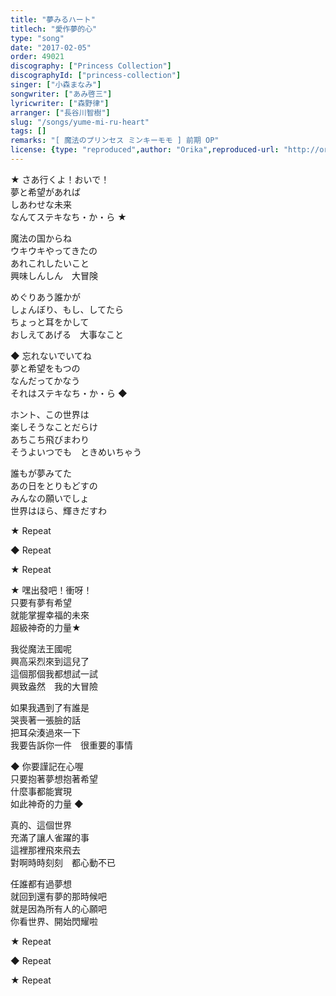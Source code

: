 ```yaml
---
title: "夢みるハート"
titlech: "愛作夢的心"
type: "song"
date: "2017-02-05"
order: 49021
discography: ["Princess Collection"]
discographyId: ["princess-collection"]
singer: ["小森まなみ"]
songwriter: ["あみ啓三"]
lyricwriter: ["森野律"]
arranger: ["長谷川智樹"]
slug: "/songs/yume-mi-ru-heart"
tags: []
remarks: "[ 魔法のプリンセス ミンキーモモ ] 前期 OP"
license: {type: "reproduced",author: "Orika",reproduced-url: "http://orikamushi.myweb.hinet.net",reproduced-website: "織歌蟲"}
---
```


★ さあ行くよ！おいで！   
夢と希望があれば   
しあわせな未来   
なんてステキなち・か・ら ★   
  
魔法の国からね   
ウキウキやってきたの   
あれこれしたいこと   
興味しんしん　大冒険   
  
めぐりあう誰かが   
しょんぼり、もし、してたら   
ちょっと耳をかして   
おしえてあげる　大事なこと   
  
◆ 忘れないでいてね   
夢と希望をもつの   
なんだってかなう   
それはステキなち・か・ら ◆   
  
ホント、この世界は   
楽しそうなことだらけ   
あちこち飛びまわり   
そうよいつでも　ときめいちゃう   
  
誰もが夢みてた   
あの日をとりもどすの   
みんなの願いでしょ   
世界はほら、輝きだすわ   
  
★ Repeat   
  
◆ Repeat   
  
★ Repeat  

<!-- 翻译 -->

★ 嘿出發吧！衝呀！   
只要有夢有希望  
就能掌握幸福的未來  
超級神奇的力量★   
  
我從魔法王國呢  
興高采烈來到這兒了  
這個那個我都想試一試  
興致盎然　我的大冒險  
  
如果我遇到了有誰是  
哭喪著一張臉的話  
把耳朵湊過來一下  
我要告訴你一件　很重要的事情  
  
◆ 你要謹記在心喔  
只要抱著夢想抱著希望  
什麼事都能實現  
如此神奇的力量 ◆   
  
真的、這個世界  
充滿了讓人雀躍的事  
這裡那裡飛來飛去  
對啊時時刻刻　都心動不已  
  
任誰都有過夢想  
就回到還有夢的那時候吧  
就是因為所有人的心願吧  
你看世界、開始閃耀啦  
  
★ Repeat   
  
◆ Repeat   
  
★ Repeat
